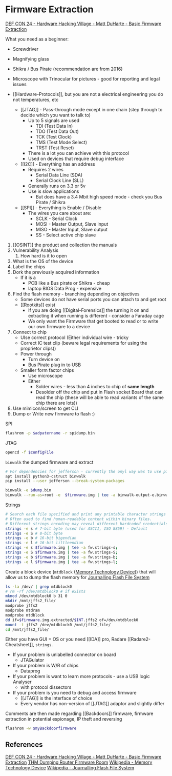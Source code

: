 # Firmware Extraction

[DEF CON 24 - Hardware Hacking Village - Matt DuHarte - Basic Firmware Extraction](https://www.youtube.com/watch?v=Kxvpbu9STU4)


What you need as a beginner:
- Screwdriver
- Magnifying glass
- Shikra / Bus Pirate (recommendation are from 2016)
- Microscope with Trinocular for pictures - good for reporting and legal issues

- [[Hardware-Protocols]], but you are not a electrical engineering you do not temperatures, etc
	- [[JTAG]] - Pass-through mode except in one chain (step through to decide which you want to talk to)
		- Up to 5 signals are used
			- TDI (Test Data In)
			- TDO (Test Data Out)
			- TCK (Test Clock)
			- TMS (Test Mode Select)
			- TRST (Test Reset)
		- There is a lot you can achieve with this protocol 
		- Used on devices that require debug interface
	- [[I2C]] - Everything has an address
		- Requires 2 wires
			- Serial Data Line (SDA)
			- Serial Clock Line (SLL)
		- Generally runs on 3.3 or 5v 
		- Use is slow applications
			- But does have a 3.4 Mbit high speed mode - check you Bus Pirate / Shikra
	- [[SPI]] - Everything is Enable / Disable
		- The wires you care about are:
			- SCLK - Serial Clock
			- MOSI - Master Output, Slave input
			- MISO - Master Input, Slave output
			- SS - Select active chip slave

1. [[OSINT]] the product and collection the manuals
2. Vulnerability Analysis
	1. How hard is it to open
3.  What is the OS of the device
4. Label the chips 
5. Dork the previously acquired information
	 - If it is a 
		 - PCB like a Bus pirate or Shikra - cheap
		 - laptop BIOS Data Prog - expensive
6. Find the flash memory - branching depending on objectives
	- Some devices do not have serial ports you can attach to and get root
	- [[Rootkits]] exist 
		- If you are doing [[Digital-Forensics]] the turning it on and extracting it when running is different - consider a Faraday cage
		- We only want the Firmware that get booted to read or to write our own firmware to a device
7. Connect to chip
	- UIse correct protocol (Either individual wire - tricky
	- Correct IC test clip (beware legal requirements for using the proprietor clips)) 
	- Power through
		- Turn device on
		- Bus Pirate plug in to USB 
	- Smaller form factor chips
		- Use microscope
		- Either
			- Solder wires - less than 4 inches to chip of **same length**
			- Desolder off the chip and put in Flash socket Board that can read the chip (these will be able to read variants of the same chip there are lots))
9. Use  mimicon/screen to get CLI
10. Dump or Write new firmware to flash :)

SPI
```bash
flashrom -p $adpatername -r spidump.bin
```

JTAG
```bash
opencd -f $configFile
```

`binwalk` the dumped firmware and extract
```bash
# For dependencies for jefferson - currently the onyl way was to use pip and break system packages on a VM, beware
apt install python3-cstruct binwalk
pip install --user jefferson --break-system-packages

binwalk -e $dump.bin
binwalk --run-as=root -e  $firmware.img | tee -a binwalk-output-e.binwalk
```
Strings
```bash
# Search each file specified and print any printable character strings found that are at least four characters long and followed by an unprintable character. 
# Often used to find human-readable content within binary files.
# Different strings encoding may reveal different hardcoded credentials on poor designed applications
strings -e s # 7-bit byte (used for ASCII, ISO 8859) - Default
strings -e S # 8-bit byte
strings -e b # 16-bit bigendian
strings -e l # 16-bit littleendian
strings -e s $firmware.img | tee -a fw.strings-s;
strings -e S $firmware.img | tee -a fw.strings-S;
strings -e b $firmware.img | tee -a fw.strings-b;
strings -e l $firmware.img | tee -a fw.strings-l;
```

Create a block device (`mtdblock` ([Memory Technology Device](https://en.wikipedia.org/wiki/Memory_Technology_Device))) that will allow us to dump the flash memory for [Journalling Flash File System](https://en.wikipedia.org/wiki/JFFS)
```bash
ls -la /dev/ | grep mtdblock0
# rm -rf /dev/mtdblock0 # if exists
mknod /dev/mtdblock0 b 31 0
mkdir /mnt/jffs2_file/
modprobe jffs2
modprobe mtdram
modprobe mtdblock
dd if=$firmware.img.extracted/$INT.jffs2 of=/dev/mtdblock0
mount -t jffs2 /dev/mtdblock0 /mnt/jffs2_file/
cd /mnt/jffs2_file/
```


Either you have GUI = OS or you need [[IDA]] pro, Radare [[Radare2-Cheatsheet]], `strings`.

- If your problem is unlabelled connector on board
	- JTAGulator 
- If your problem is W/R of chips
	- Dataprog
- If your problem is want to learn more protocols - use a USB logic Analyser 
	- with protocol dissectors
- If your problem is you need to debug and access firmware
	- [[JTAG]] is the interface of choice
	- Every vendor has non-version of [[JTAG]] adaptor and slightly differ

Comments are then made regarding [[Backdoors]] firmware, firmware extraction in potential espionage, IP theft and reversing
```bash
flashrom -w $myBackdoorfirmware
```

## References

[DEF CON 24 - Hardware Hacking Village - Matt DuHarte - Basic Firmware Extraction](https://www.youtube.com/watch?v=Kxvpbu9STU4)
[THM Dumping Router Firmware Room](https://tryhackme.com/r/room/rfirmware)
[Wikipedia - Memory Technology Device](https://en.wikipedia.org/wiki/Memory_Technology_Device)
[Wikipedia - Journalling Flash File System](https://en.wikipedia.org/wiki/JFFS)